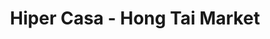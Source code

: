 ---
title: "Hiper Casa - Hong Tai Market"
url: /cordoba/hiper-casa-hong-tai-market/
shop: Kramladen
---